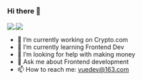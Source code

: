 ### Hi there 👋

<a href="https://github.com/anuraghazra/github-readme-stats">
  <img align="center" src="https://github-readme-stats.vercel.app/api?username=loliconer&count_private=true&show_icons=true&include_all_commits=true&hide_border=true&hide_title=true" />
</a>
<a href="https://github.com/anuraghazra/github-readme-stats">
  <img align="center" src="https://github-readme-stats.vercel.app/api/top-langs/?username=loliconer&langs_count=3&hide_title=true&hide_border=true" />
</a>

- 🔭 I’m currently working on Crypto.com
- 🌱 I’m currently learning Frontend Dev
- 🤔 I’m looking for help with making money
- 💬 Ask me about Frontend development
- 📫 How to reach me: vuedev@163.com
